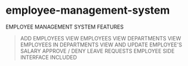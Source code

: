 # employee-management-system
EMPLOYEE MANAGEMENT SYSTEM
FEATURES
>ADD EMPLOYEES
>VIEW EMPLOYEES
>VIEW DEPARTMENTS
>VIEW EMPLOYEES IN DEPARTMENTS
>VIEW AND UPDATE EMPLOYEE'S SALARY
>APPROVE / DENY LEAVE REQUESTS
>EMPLOYEE SIDE INTERFACE INCLUDED
